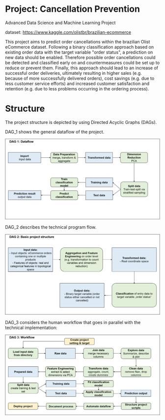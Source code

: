 # Project: Cancellation Prevention

Advanced Data Science and Machine Learning Project

dataset: https://www.kaggle.com/olistbr/brazilian-ecommerce

This project aims to predict order cancellations within the brazilian Olist eCommerce dataset.
Following a binary classification approach based on existing order data with the target variable "order status",
a prediction on new data should be enabled. Therefore possible order cancellations could be detected and classified early on and countermeasures could be set up to reduce or prevent them.
Finally, this approach should lead to an increase of successful order deliveries, ultimately resulting in higher sales (e.g. because of more successfully delivered orders),
cost savings (e.g. due to less customer service efforts) and increased customer satisfaction and retention (e.g. due to less problems occurring in the ordering process).


# Structure

The project structure is depicted by using Directed Acyclic Graphs (DAGs).

DAG_1 shows the general dataflow of the project.

![](project_overview/DAG_1_dataflow.png)

DAG_2 describes the technical program flow.

![](project_overview/DAG_2_project_structure.png)

DAG_3 considers the human workflow that goes in parallel with the technical implementation:

![](project_overview/DAG_3_workflow.png)
